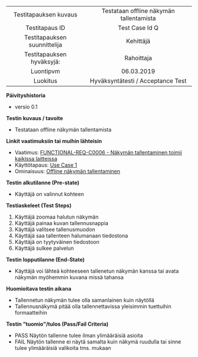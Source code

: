 | | |
|:-:|:-:|
| Testitapauksen kuvaus | Testataan offline näkymän tallentamista |
| Testitapaus ID | Test Case Id Q |
| Testitapauksen suunnittelija | Kehittäjä | 
| Testitapauksen hyväksyjä: | Rahoittaja |
| Luontipvm | 06.03.2019 |
| Luokitus | Hyväksyntätesti / Acceptance Test |

**Päivityshistoria**

* versio 0.1 

**Testin kuvaus / tavoite**

* Testataan offline näkymän tallentamista

**Linkit vaatimuksiin tai muihin lähteisin**

* Vaatimus: [FUNCTIONAL-REQ-C0006 - Näkymän tallentaminen toimii kaikissa laitteissa](02-vaatimusmaarittely/vaatimusmaarittely.md#palveluun-liittyvät-tärkeimmät-toiminnalliset-vaatimukset-functional-requirements) 
* Käyttötapaus: [Use Case 1](usecase.md) 
* Ominaisuus: [Offline näkymän tallentaminen](02-vaatimusmaarittely/vaatimusmaarittely.md#tärkeimmät-tunnistetut-ominaisuudetpiirteet-features) 

**Testin alkutilanne (Pre-state)** 

* Käyttäjä on valinnut kohteen

**Testiaskeleet (Test Steps)**


1. Käyttäjä zoomaa halutun näkymän
2. Käyttäjä painaa kuvan tallennusnappia
3. Käyttäjä valitsee tallenusmuodon
4. Käyttäjä saa tallenteen halumanaan tiedostona
5. Käyttäjä on tyytyväinen tiedostoon
6. Käyttäjä sulkee palvelun


**Testin lopputilanne (End-State)**

* Käyttäjä voi lähteä kohteeseen tallenetun näkymän kanssa tai avata näkymän myöhemmin kuvana missä tahansa

**Huomioitava testin aikana**

* Tallennetun näkymän tulee olla samanlainen kuin näytöllä
* Tallennusnäkymä pitää olla tallennettavissa yleisimmin tuettuihin formaatteihin


**Testin "tuomio"/tulos (Pass/Fail Criteria)**


* PASS Näytön tallenne tulee ilman ylimääräisiä asioita
* FAIL Näytön tallenne ei näytä samalta kuin näkymä ruudulla tai sinne tulee ylimääräisiä valikoita tms. mukaan


